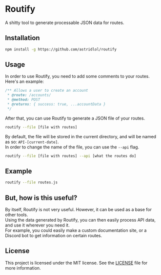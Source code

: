 # Routify

A shitty tool to generate processable JSON data for routes.

## Installation

```bash
npm install -g https://github.com/astridlol/routify
```

## Usage

In order to use Routify, you need to add some comments to your routes. Here's an example:

```js
/** Allows a user to create an account
 * @route: /accounts/
 * @method: POST
 * @returns: { success: true, ...accountData }
 */
```

After that, you can use Routify to generate a JSON file of your routes.

```bash
routify --file [file with routes]
```

By default, the file will be stored in the current directory, and will be named as so: `API-[current-date]`.<br>
In order to change the name of the file, you can use the `--api` flag.
```bash
routify --file [file with routes] --api [what the routes do]
```

## Example

```bash
routify --file routes.js
```

## But, how is this useful?

By itself, Routify is not very useful. However, it can be used as a base for other tools.<br>
Using the data generated by Routify, you can then easily process API data, and use it wherever you need it.<br>
For example, you could easily make a custom documentation site, or a Discord bot to get information on certain routes.<br>

## License
This project is licensed under the MIT license. See the [LICENSE](LICENSE) file for more information.
